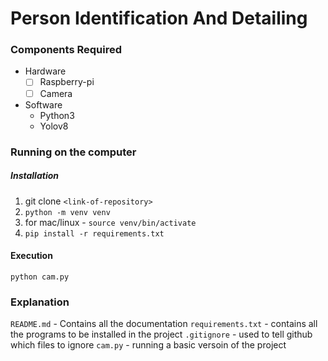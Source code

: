 # Person Identification And Detailing

### Components Required

- Hardware
  - [ ] Raspberry-pi
  - [ ] Camera
- Software
  - Python3
  - Yolov8

### Running on the computer

##### Installation

1. git clone `<link-of-repository>`
2. `python -m venv venv`
3. for mac/linux - `source venv/bin/activate`
4. `pip install -r requirements.txt`

#### Execution

`python cam.py`


### Explanation
`README.md` - Contains all the documentation
`requirements.txt` - contains all the programs to be installed in the project
`.gitignore` - used to tell github which files to ignore
`cam.py` - running a basic versoin of the project